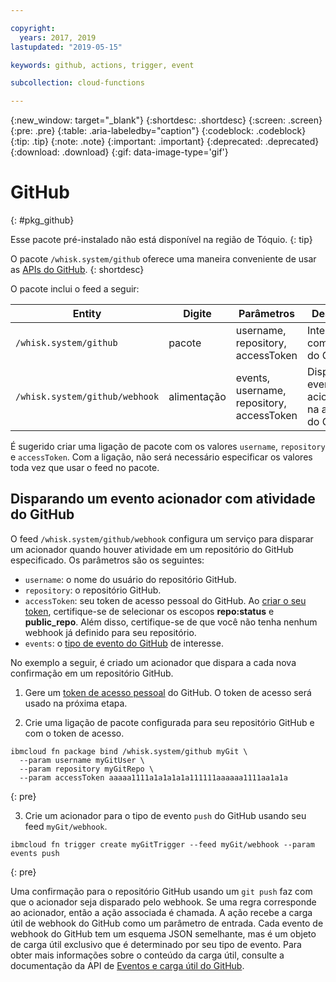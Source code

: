```yaml
---

copyright:
  years: 2017, 2019
lastupdated: "2019-05-15"

keywords: github, actions, trigger, event

subcollection: cloud-functions

---
```


{:new_window: target="_blank"}
{:shortdesc: .shortdesc}
{:screen: .screen}
{:pre: .pre}
{:table: .aria-labeledby="caption"}
{:codeblock: .codeblock}
{:tip: .tip}
{:note: .note}
{:important: .important}
{:deprecated: .deprecated}
{:download: .download}
{:gif: data-image-type='gif'}

# GitHub
{: #pkg_github}

Esse pacote pré-instalado não está disponível na região de Tóquio.
{: tip}

O pacote `/whisk.system/github` oferece uma maneira conveniente de usar as [APIs do GitHub](https://developer.github.com/).
{: shortdesc}

O pacote inclui o feed a seguir:

| Entity | Digite | Parâmetros | Descrição |
| --- | --- | --- | --- |
| `/whisk.system/github` | pacote | username, repository, accessToken | Interagir com a API do GitHub |
| `/whisk.system/github/webhook` | alimentação | events, username, repository, accessToken | Disparar eventos acionadores na atividade do GitHub |

É sugerido criar uma ligação de pacote com os valores `username`,
`repository` e `accessToken`.  Com a ligação, não será necessário especificar os valores toda vez que usar o feed no pacote.

## Disparando um evento acionador com atividade do GitHub

O feed `/whisk.system/github/webhook` configura um serviço para disparar um acionador quando houver atividade em um repositório do GitHub especificado. Os parâmetros são os seguintes:

- `username`: o nome do usuário do repositório GitHub.
- `repository`: o repositório GitHub.
- `accessToken`: seu token de acesso pessoal do GitHub. Ao [criar o seu token](https://github.com/settings/tokens), certifique-se de selecionar os escopos **repo:status** e **public_repo**. Além disso, certifique-se de que você não tenha nenhum webhook já definido para seu repositório.
- `events`: o [tipo de evento do GitHub](https://developer.github.com/v3/activity/events/types/) de interesse.

No exemplo a seguir, é criado um acionador que dispara a cada nova confirmação em um repositório GitHub.

1. Gere um [token de acesso pessoal](https://github.com/settings/tokens) do GitHub. O token de acesso será usado na próxima etapa.

2. Crie uma ligação de pacote configurada para seu repositório GitHub e com o token de acesso.
  ```
  ibmcloud fn package bind /whisk.system/github myGit \
    --param username myGitUser \
    --param repository myGitRepo \
    --param accessToken aaaaa1111a1a1a1a1a111111aaaaaa1111aa1a1a
  ```
  {: pre}

3. Crie um acionador para o tipo de evento `push` do GitHub usando seu feed `myGit/webhook`.
  ```
  ibmcloud fn trigger create myGitTrigger --feed myGit/webhook --param events push
  ```
  {: pre}

  Uma confirmação para o repositório GitHub usando um `git push` faz
com que o acionador seja disparado pelo webhook. Se uma regra corresponde ao acionador, então a ação associada é chamada. A ação recebe a carga útil de webhook do GitHub como um parâmetro de entrada. Cada evento
de webhook do GitHub tem um esquema JSON semelhante, mas é um objeto de carga útil
exclusivo que é determinado por seu tipo de evento. Para obter mais informações sobre o
conteúdo da carga útil, consulte a documentação da API de
[Eventos e carga útil
do GitHub](https://developer.github.com/v3/activity/events/types/).

